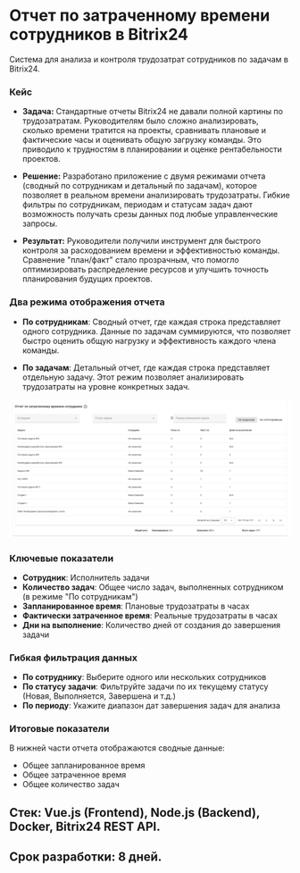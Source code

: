 # Отчет по затраченному времени сотрудников в Bitrix24

Система для анализа и контроля трудозатрат сотрудников по задачам в Bitrix24.

### Кейс

- **Задача:** Стандартные отчеты Bitrix24 не давали полной картины по трудозатратам. Руководителям было сложно анализировать, сколько времени тратится на проекты, сравнивать плановые и фактические часы и оценивать общую загрузку команды. Это приводило к трудностям в планировании и оценке рентабельности проектов.

- **Решение:** Разработано приложение с двумя режимами отчета (сводный по сотрудникам и детальный по задачам), которое позволяет в реальном времени анализировать трудозатраты. Гибкие фильтры по сотрудникам, периодам и статусам задач дают возможность получать срезы данных под любые управленческие запросы.

- **Результат:** Руководители получили инструмент для быстрого контроля за расходованием времени и эффективностью команды. Сравнение "план/факт" стало прозрачным, что помогло оптимизировать распределение ресурсов и улучшить точность планирования будущих проектов.

### Два режима отображения отчета

- **По сотрудникам**: Сводный отчет, где каждая строка представляет одного сотрудника. Данные по задачам суммируются, что позволяет быстро оценить общую нагрузку и эффективность каждого члена команды.

- **По задачам**: Детальный отчет, где каждая строка представляет отдельную задачу. Этот режим позволяет анализировать трудозатраты на уровне конкретных задач.

![Пример отчета](src/img/sample.png)

### Ключевые показатели

- **Сотрудник**: Исполнитель задачи
- **Количество задач**: Общее число задач, выполненных сотрудником (в режиме "По сотрудникам")
- **Запланированное время**: Плановые трудозатраты в часах
- **Фактически затраченное время**: Реальные трудозатраты в часах
- **Дни на выполнение**: Количество дней от создания до завершения задачи

### Гибкая фильтрация данных

- **По сотруднику**: Выберите одного или нескольких сотрудников
- **По статусу задачи**: Фильтруйте задачи по их текущему статусу (Новая, Выполняется, Завершена и т.д.)
- **По периоду**: Укажите диапазон дат завершения задач для анализа

### Итоговые показатели

В нижней части отчета отображаются сводные данные:

- Общее запланированное время
- Общее затраченное время
- Общее количество задач


## Стек: Vue.js (Frontend), Node.js (Backend), Docker, Bitrix24 REST API.
## Срок разработки: 8 дней.
